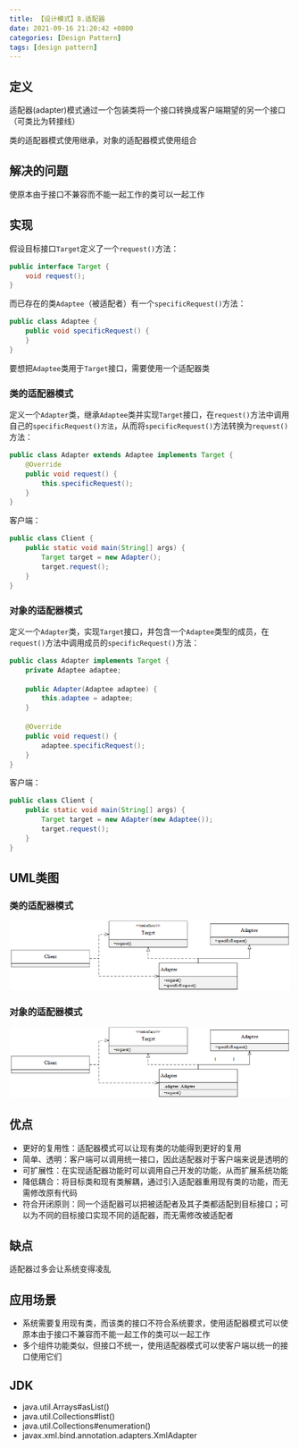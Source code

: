 ```yaml
---
title: 【设计模式】8.适配器
date: 2021-09-16 21:20:42 +0800
categories: [Design Pattern]
tags: [design pattern]
---
```

## 定义
适配器(adapter)模式通过一个包装类将一个接口转换成客户端期望的另一个接口（可类比为转接线）

类的适配器模式使用继承，对象的适配器模式使用组合

## 解决的问题
使原本由于接口不兼容而不能一起工作的类可以一起工作

## 实现
假设目标接口`Target`定义了一个`request()`方法：
```java
public interface Target {
    void request();
}
```

而已存在的类`Adaptee`（被适配者）有一个`specificRequest()`方法：
```java
public class Adaptee {
    public void specificRequest() {
    }
}
```

要想把`Adaptee`类用于`Target`接口，需要使用一个适配器类

### 类的适配器模式
定义一个`Adapter`类，继承`Adaptee`类并实现`Target`接口，在`request()`方法中调用自己的`specificRequest()方法`，从而将`specificRequest()`方法转换为`request()`方法：
```java
public class Adapter extends Adaptee implements Target {
    @Override
    public void request() {
        this.specificRequest();
    }
}
```

客户端：
```java
public class Client {
    public static void main(String[] args) {
        Target target = new Adapter();
        target.request();
    }
}
```

### 对象的适配器模式
定义一个`Adapter`类，实现`Target`接口，并包含一个`Adaptee`类型的成员，在`request()`方法中调用成员的`specificRequest()`方法：
```java
public class Adapter implements Target {
    private Adaptee adaptee;

    public Adapter(Adaptee adaptee) {
        this.adaptee = adaptee;
    }

    @Override
    public void request() {
        adaptee.specificRequest();
    }
}
```

客户端：
```java
public class Client {
    public static void main(String[] args) {
        Target target = new Adapter(new Adaptee());
        target.request();
    }
}
```

## UML类图
### 类的适配器模式
![类的适配器模式UML类图](/assets/images/design-pattern-adapter/类的适配器模式UML类图.png)

### 对象的适配器模式
![对象的适配器模式UML类图](/assets/images/design-pattern-adapter/对象的适配器模式UML类图.png)

## 优点
* 更好的复用性：适配器模式可以让现有类的功能得到更好的复用
* 简单、透明：客户端可以调用统一接口，因此适配器对于客户端来说是透明的
* 可扩展性：在实现适配器功能时可以调用自己开发的功能，从而扩展系统功能
* 降低耦合：将目标类和现有类解耦，通过引入适配器重用现有类的功能，而无需修改原有代码
* 符合开闭原则：同一个适配器可以把被适配者及其子类都适配到目标接口；可以为不同的目标接口实现不同的适配器，而无需修改被适配者

## 缺点
适配器过多会让系统变得凌乱

## 应用场景
* 系统需要复用现有类，而该类的接口不符合系统要求，使用适配器模式可以使原本由于接口不兼容而不能一起工作的类可以一起工作
* 多个组件功能类似，但接口不统一，使用适配器模式可以使客户端以统一的接口使用它们

## JDK
* java.util.Arrays#asList()
* java.util.Collections#list()
* java.util.Collections#enumeration()
* javax.xml.bind.annotation.adapters.XmlAdapter
